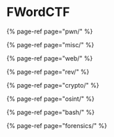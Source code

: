 # FWordCTF

{% page-ref page="pwn/" %}

{% page-ref page="misc/" %}

{% page-ref page="web/" %}

{% page-ref page="rev/" %}

{% page-ref page="crypto/" %}

{% page-ref page="osint/" %}

{% page-ref page="bash/" %}



{% page-ref page="forensics/" %}





